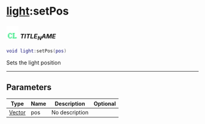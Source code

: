 # [light](../light/README.md):setPos

### <img src="../../.gitbook/assets/client.png" width="32" height="32" /> $TITLE_NAME$

```lua
void light:setPos(pos)
```

Sets the light position<br>

-----------------
## Parameters

| Type   | Name | Description | Optional |
| ------ | ---- | ----------- | -------: |
| [Vector](../vector/README.md) | pos | No description |  |
